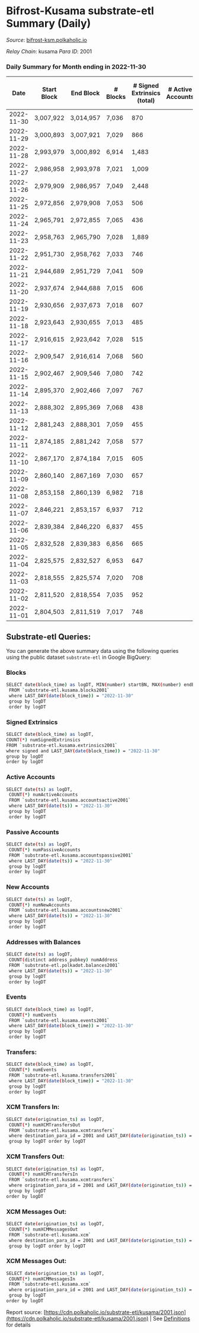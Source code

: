 # Bifrost-Kusama substrate-etl Summary (Daily)

_Source_: [bifrost-ksm.polkaholic.io](https://bifrost-ksm.polkaholic.io)

*Relay Chain*: kusama
*Para ID*: 2001



### Daily Summary for Month ending in 2022-11-30


| Date | Start Block | End Block | # Blocks | # Signed Extrinsics (total) | # Active Accounts | # Passive | # New | # Addresses with Balances | # Events | # Transfers | # XCM Transfers In | # XCM Transfers Out | # XCM In | # XCM Out | Issues | 
| ---- | ----------- | --------- | -------- | --------------------------- | ----------------- | --------- | ----- | ------------------------- | -------- | ----------- | ------------------ | ------------------- | -------- | --------- | ------ |
| 2022-11-30 | 3,007,922 | 3,014,957 | 7,036 | 870 |  |  |  | 100,775 | 54,179 | 16,077 ($38,683.06) | 64 ($8,083.32) | 36 ($8,563.38) | 66 | 92 |  |
| 2022-11-29 | 3,000,893 | 3,007,921 | 7,029 | 866 |  |  |  | 100,772 | 51,239 | 14,919 ($40,050.27) | 69 ($3,977.06) | 27 ($4,192.40) | 72 | 85 |  |
| 2022-11-28 | 2,993,979 | 3,000,892 | 6,914 | 1,483 |  |  |  | 100,764 | 58,665 | 16,164 ($83,274.30) | 95 ($24,653.58) | 45 ($11,972.75) | 101 | 86 |  |
| 2022-11-27 | 2,986,958 | 2,993,978 | 7,021 | 1,009 |  |  |  | 100,752 | 54,584 | 15,967 ($45,211.35) | 43 ($3,561.28) | 24 ($2,387.38) | 45 | 57 |  |
| 2022-11-26 | 2,979,909 | 2,986,957 | 7,049 | 2,448 |  |  |  |  | 65,157 | 14,701 ($33,450.08) | 66 ($4,796.17) | 32 ($4,725.91) | 68 | 80 |  |
| 2022-11-25 | 2,972,856 | 2,979,908 | 7,053 | 506 |  |  |  |  | 49,947 | 15,797 ($26,755.70) | 40 ($5,649.10) | 18 ($2,542.28) | 47 | 45 |  |
| 2022-11-24 | 2,965,791 | 2,972,855 | 7,065 | 436 |  |  |  |  | 49,573 | 15,693 ($20,427.76) | 38 ($3,010.46) | 14 ($10,870.71) | 33 | 57 |  |
| 2022-11-23 | 2,958,763 | 2,965,790 | 7,028 | 1,889 |  |  |  |  | 60,364 | 15,721 ($71,663.52) | 50 ($3,355.59) | 18 ($4,871.00) | 40 | 62 |  |
| 2022-11-22 | 2,951,730 | 2,958,762 | 7,033 | 746 |  |  |  |  | 49,076 | 14,583 ($46,437.35) | 88 ($12,216.02) | 48 ($5,352.71) | 80 | 87 |  |
| 2022-11-21 | 2,944,689 | 2,951,729 | 7,041 | 509 |  |  |  |  | 49,795 | 15,650 ($26,909.32) | 46 ($8,095.76) | 18 ($5,010.37) | 41 | 63 |  |
| 2022-11-20 | 2,937,674 | 2,944,688 | 7,015 | 606 |  |  |  |  | 50,650 | 15,748 ($59,260.33) | 57 ($7,710.35) | 26 ($12,349.49) | 58 | 69 |  |
| 2022-11-19 | 2,930,656 | 2,937,673 | 7,018 | 607 |  |  |  |  | 48,085 | 14,548 ($124,562.69) | 56 ($6,991.18) | 39 ($7,506.63) | 57 | 74 |  |
| 2022-11-18 | 2,923,643 | 2,930,655 | 7,013 | 485 |  |  |  |  | 49,344 | 15,457 ($46,866.65) | 44 ($6,195.27) | 22 ($4,092.52) | 44 | 53 |  |
| 2022-11-17 | 2,916,615 | 2,923,642 | 7,028 | 515 |  |  |  |  | 49,757 | 15,540 ($24,965.12) | 51 ($2,117.93) | 18 ($95,350.72) | 52 | 54 |  |
| 2022-11-16 | 2,909,547 | 2,916,614 | 7,068 | 560 |  |  |  |  | 50,114 | 15,585 ($22,411.01) | 42 ($6,354.59) | 16 ($6,062.27) | 43 | 54 |  |
| 2022-11-15 | 2,902,467 | 2,909,546 | 7,080 | 742 |  |  |  |  | 49,294 | 14,511 ($300,516.70) | 70 ($9,962.65) | 44 ($17,289.09) | 70 | 90 |  |
| 2022-11-14 | 2,895,370 | 2,902,466 | 7,097 | 767 |  |  |  |  | 51,985 | 15,934 ($265,069.13) | 53 ($115,742.45) | 38 ($12,414.47) | 53 | 74 |  |
| 2022-11-13 | 2,888,302 | 2,895,369 | 7,068 | 438 |  |  |  |  | 48,594 | 15,595 ($39,071.08) | 30 ($3,137.48) | 24 ($3,703.09) | 30 | 30 |  |
| 2022-11-12 | 2,881,243 | 2,888,301 | 7,059 | 455 |  |  |  |  | 48,850 | 15,618 ($51,923.29) | 49 ($8,493.58) | 46 ($5,851.47) | 49 | 52 |  |
| 2022-11-11 | 2,874,185 | 2,881,242 | 7,058 | 577 |  |  |  |  | 48,185 | 14,905 ($55,160.11) | 61 ($11,932.24) | 60 ($12,633.90) | 61 | 75 |  |
| 2022-11-10 | 2,867,170 | 2,874,184 | 7,015 | 605 |  |  |  | 100,629 | 49,261 | 15,300 ($182,363.64) | 80 ($64,001.98) | 71 ($17,437.11) | 83 | 90 |  |
| 2022-11-09 | 2,860,140 | 2,867,169 | 7,030 | 657 |  |  |  |  | 50,740 | 15,756 ($182,273.44) | 108 ($25,251.65) | 118 ($55,045.61) | 113 | 137 |  |
| 2022-11-08 | 2,853,158 | 2,860,139 | 6,982 | 718 |  |  |  |  | 50,405 | 15,789 ($227,292.50) | 72 ($31,172.25) | 59 ($21,784.34) | 72 | 72 |  |
| 2022-11-07 | 2,846,221 | 2,853,157 | 6,937 | 712 |  |  |  |  | 47,483 | 14,248 ($122,729.75) | 52 ($18,973.41) | 42 ($11,600.46) | 53 | 57 |  |
| 2022-11-06 | 2,839,384 | 2,846,220 | 6,837 | 455 |  |  |  | 100,604 | 45,886 | 14,348 ($52,375.33) | 38 ($11,001.38) | 29 ($21,964.91) | 38 | 37 |  |
| 2022-11-05 | 2,832,528 | 2,839,383 | 6,856 | 665 |  |  |  | 100,602 | 48,549 | 14,988 ($140,754.04) | 83 ($33,908.18) | 72 ($24,149.99) | 85 | 80 |  |
| 2022-11-04 | 2,825,575 | 2,832,527 | 6,953 | 647 |  |  |  | 100,597 | 49,050 | 15,248 ($40,056.85) | 56 ($10,854.04) | 38 ($20,068.03) | 56 | 51 |  |
| 2022-11-03 | 2,818,555 | 2,825,574 | 7,020 | 708 |  |  |  | 100,589 | 49,053 | 14,939 ($92,123.15) | 70 ($22,710.26) | 52 ($15,688.51) | 72 | 65 |  |
| 2022-11-02 | 2,811,520 | 2,818,554 | 7,035 | 952 |  |  |  | 100,583 | 52,901 | 16,094 ($336,686.19) | 105 ($86,778.67) | 80 ($84,454.99) | 109 | 96 |  |
| 2022-11-01 | 2,804,503 | 2,811,519 | 7,017 | 748 |  |  |  |  | 50,600 | 15,516 ($147,381.37) | 46 ($15,439.15) | 46 ($20,722.36) | 46 | 54 |  |

## Substrate-etl Queries:
You can generate the above summary data using the following queries using the public dataset `substrate-etl` in Google BigQuery:

### Blocks
```bash
SELECT date(block_time) as logDT, MIN(number) startBN, MAX(number) endBN, COUNT(*) numBlocks 
 FROM `substrate-etl.kusama.blocks2001`  
 where LAST_DAY(date(block_time)) = "2022-11-30" 
 group by logDT 
 order by logDT
```

### Signed Extrinsics
```bash
SELECT date(block_time) as logDT, 
COUNT(*) numSignedExtrinsics 
FROM `substrate-etl.kusama.extrinsics2001`  
where signed and LAST_DAY(date(block_time)) = "2022-11-30" 
group by logDT 
order by logDT
```

### Active Accounts
```bash
SELECT date(ts) as logDT, 
 COUNT(*) numActiveAccounts 
 FROM `substrate-etl.kusama.accountsactive2001` 
 where LAST_DAY(date(ts)) = "2022-11-30" 
 group by logDT 
 order by logDT
```

### Passive Accounts
```bash
SELECT date(ts) as logDT, 
 COUNT(*) numPassiveAccounts 
 FROM `substrate-etl.kusama.accountspassive2001` 
 where LAST_DAY(date(ts)) = "2022-11-30" 
 group by logDT 
 order by logDT
```

### New Accounts
```bash
SELECT date(ts) as logDT, 
 COUNT(*) numNewAccounts 
 FROM `substrate-etl.kusama.accountsnew2001` 
 where LAST_DAY(date(ts)) = "2022-11-30" 
 group by logDT
 order by logDT
```

### Addresses with Balances
```bash
SELECT date(ts) as logDT,
 COUNT(distinct address_pubkey) numAddress 
 FROM `substrate-etl.polkadot.balances2001` 
 where LAST_DAY(date(ts)) = "2022-11-30" 
 group by logDT 
 order by logDT
```

### Events
```bash
SELECT date(block_time) as logDT, 
 COUNT(*) numEvents 
 FROM `substrate-etl.kusama.events2001` 
 where LAST_DAY(date(block_time)) = "2022-11-30" 
 group by logDT 
 order by logDT
```

### Transfers:
```bash
SELECT date(block_time) as logDT, 
 COUNT(*) numEvents 
 FROM `substrate-etl.kusama.transfers2001` 
 where LAST_DAY(date(block_time)) = "2022-11-30" 
 group by logDT 
 order by logDT
```

### XCM Transfers In:
```bash
SELECT date(origination_ts) as logDT, 
 COUNT(*) numXCMTransfersOut 
 FROM `substrate-etl.kusama.xcmtransfers` 
 where destination_para_id = 2001 and LAST_DAY(date(origination_ts)) = "2022-11-30" 
 group by logDT order by logDT
```

### XCM Transfers Out:
```bash
SELECT date(origination_ts) as logDT, 
 COUNT(*) numXCMTransfersIn 
 FROM `substrate-etl.kusama.xcmtransfers` 
 where origination_para_id = 2001 and LAST_DAY(date(origination_ts)) = "2022-11-30" 
 group by logDT 
order by logDT
```

### XCM Messages Out:
```bash
SELECT date(origination_ts) as logDT, 
 COUNT(*) numXCMMessagesOut 
 FROM `substrate-etl.kusama.xcm` 
 where destination_para_id = 2001 and LAST_DAY(date(origination_ts)) = "2022-11-30" 
 group by logDT order by logDT
```

### XCM Messages Out:
```bash
SELECT date(origination_ts) as logDT, 
 COUNT(*) numXCMMessagesIn 
 FROM `substrate-etl.kusama.xcm` 
 where origination_para_id = 2001 and LAST_DAY(date(origination_ts)) = "2022-11-30" 
 group by logDT 
order by logDT
```


Report source: [https://cdn.polkaholic.io/substrate-etl/kusama/2001.json](https://cdn.polkaholic.io/substrate-etl/kusama/2001.json) | See [Definitions](/DEFINITIONS.md) for details
